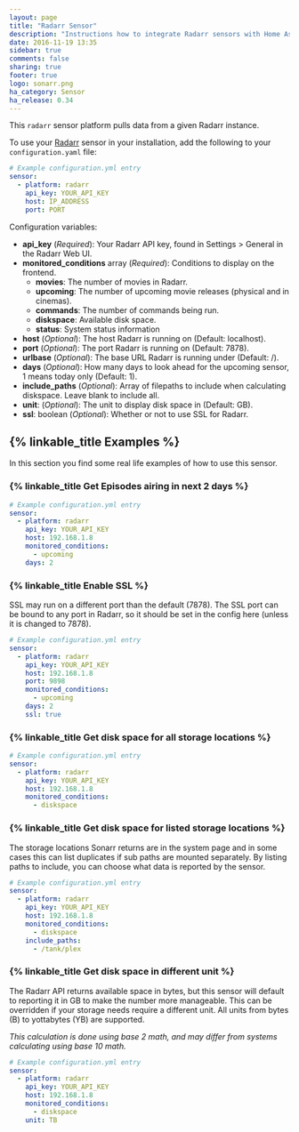 ```yaml
---
layout: page
title: "Radarr Sensor"
description: "Instructions how to integrate Radarr sensors with Home Assistant"
date: 2016-11-19 13:35
sidebar: true
comments: false
sharing: true
footer: true
logo: sonarr.png
ha_category: Sensor
ha_release: 0.34
---
```



This `radarr` sensor platform pulls data from a given Radarr instance.

To use your [Radarr](https://radarr.tv/) sensor in your installation, add the following to your `configuration.yaml` file:

```yaml
# Example configuration.yml entry
sensor:
  - platform: radarr
    api_key: YOUR_API_KEY
    host: IP_ADDRESS
    port: PORT
```

Configuration variables:

- **api_key** (*Required*): Your Radarr API key, found in Settings > General in the Radarr Web UI.
- **monitored_conditions** array (*Required*): Conditions to display on the frontend.
  - **movies**: The number of movies in Radarr.
  - **upcoming**: The number of upcoming movie releases (physical and in cinemas).
  - **commands**: The number of commands being run.
  - **diskspace**: Available disk space.
  - **status**: System status information
- **host** (*Optional*): The host Radarr is running on (Default: localhost).
- **port** (*Optional*): The port Radarr is running on (Default: 7878).
- **urlbase** (*Optional*): The base URL Radarr is running under (Default: /).
- **days** (*Optional*): How many days to look ahead for the upcoming sensor, 1 means today only (Default: 1).
- **include_paths** (*Optional*): Array of filepaths to include when calculating diskspace. Leave blank to include all.
- **unit**: (*Optional*): The unit to display disk space in (Default: GB).
- **ssl**:  boolean (*Optional*): Whether or not to use SSL for Radarr.

## {% linkable_title Examples %}

In this section you find some real life examples of how to use this sensor.

### {% linkable_title Get Episodes airing in next 2 days %}

```yaml
# Example configuration.yml entry
sensor:
  - platform: radarr
    api_key: YOUR_API_KEY
    host: 192.168.1.8
    monitored_conditions:
      - upcoming
    days: 2
```

### {% linkable_title Enable SSL %}

SSL may run on a different port than the default (7878). The SSL port can be bound to any port in Radarr, so it should be set in the config here (unless it is changed to 7878).

```yaml
# Example configuration.yml entry
sensor:
  - platform: radarr
    api_key: YOUR_API_KEY
    host: 192.168.1.8
    port: 9898
    monitored_conditions:
      - upcoming
    days: 2
    ssl: true
```

### {% linkable_title Get disk space for all storage locations %}

```yaml
# Example configuration.yml entry
sensor:
  - platform: radarr
    api_key: YOUR_API_KEY
    host: 192.168.1.8
    monitored_conditions:
      - diskspace
```

### {% linkable_title Get disk space for listed storage locations %}

The storage locations Sonarr returns are in the system page and in some cases this can list duplicates if sub paths are mounted separately. By listing paths to include, you can choose what data is reported by the sensor.

```yaml
# Example configuration.yml entry
sensor:
  - platform: radarr
    api_key: YOUR_API_KEY
    host: 192.168.1.8
    monitored_conditions:
      - diskspace
    include_paths:
      - /tank/plex
```

### {% linkable_title Get disk space in different unit %}

The Radarr API returns available space in bytes, but this sensor will default to reporting it in GB to make the number more manageable. This can be overridden if your storage needs require a different unit. All units from bytes (B) to yottabytes (YB) are supported.

*This calculation is done using base 2 math, and may differ from systems calculating using base 10 math.*

```yaml
# Example configuration.yml entry
sensor:
  - platform: radarr
    api_key: YOUR_API_KEY
    host: 192.168.1.8
    monitored_conditions:
      - diskspace
    unit: TB
```
